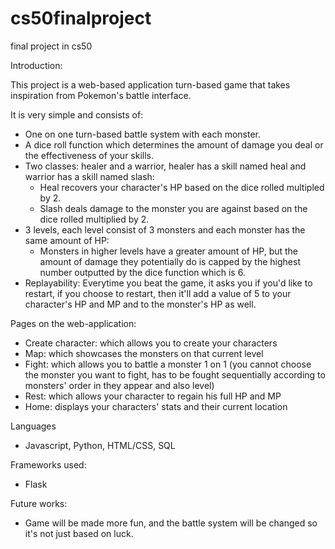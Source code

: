 # cs50finalproject
final project in cs50

Introduction:

This project is a web-based application turn-based game that takes inspiration from Pokemon's battle interface.

It is very simple and consists of:
- One on one turn-based battle system with each monster.
- A dice roll function which determines the amount of damage you deal or the effectiveness of your skills.
- Two classes: healer and a warrior, healer has a skill named heal and warrior has a skill named slash:
  - Heal recovers your character's HP based on the dice rolled multipled by 2.
  - Slash deals damage to the monster you are against based on the dice rolled multiplied by 2.
- 3 levels, each level consist of 3 monsters and each monster has the same amount of HP:
  - Monsters in higher levels have a greater amount of HP, but the amount of damage they potentially do is capped by the highest number outputted
  by the dice function which is 6.
- Replayability: Everytime you beat the game, it asks you if you'd like to restart, if you choose to restart, then it'll add a value of 5 to your character's
HP and MP and to the monster's HP as well.

Pages on the web-application:
- Create character: which allows you to create your characters
- Map: which showcases the monsters on that current level
- Fight: which allows you to battle a monster 1 on 1 (you cannot choose the monster you want to fight, has to be fought sequentially according to monsters'
order in they appear and also level)
- Rest: which allows your character to regain his full HP and MP
- Home: displays your characters' stats and their current location

Languages
- Javascript, Python, HTML/CSS, SQL

Frameworks used:
- Flask

Future works:
- Game will be made more fun, and the battle system will be changed so it's not just based on luck.